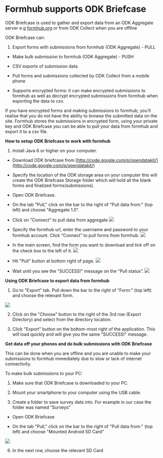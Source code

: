# Formhub supports ODK Briefcase

ODK Briefcase is used to gather and export data from an ODK Aggregate server e.g [formhub.org](https://formhub.org) or from ODK Collect when you are offline

ODK Briefcase can: 

1. Export forms with submissions from formhub (ODK Aggregate) - PULL 

*  Make bulk submission to formhub (ODK Aggregate) - PUSH

*  CSV exports of submission data

*  Pull forms and submissions collected by ODK Collect from a mobile phone

*  Supports encrypted forms: it can make encrypted submissions to formhub as well
    as decrypt encrypted submissions from formhub when exporting the data to csv.
     
     
If you have encrypted forms and making submissions to formhub, you’ll realise 
that you do not have the ability to browse the submitted data on the site.
Formhub stores the submissions in encrypted form, using your private key and 
ODK Briefcase you can be able to pull your data from formhub and export it 
to a csv  file.

**How to setup ODK Briefcase to work with formhub**

1. Install Java 6 or higher on your computer.

*  Download ODK briefcase from [http://code.google.com/p/opendatakit/](http://code.google.com/p/opendatakit/)

*  Specify the location of the ODK storage area on your computer this will 
   create the ODK Briefcase Storage folder which will hold all the blank
   forms and finalized forms(submissions).
   
*  Open ODK Briefcase.

*  On the tab "Pull," click on the bar to the right of "Pull data from:" 
   (top left) and choose "Aggregate 1.0".
   
*  Click on "Connect" to pull data from aggregate
![](http://farm4.staticflickr.com/3754/9140785103_e2b7522189_o.png)
*  Specify the formhub url, enter the username and password to your formhub account.
    Click "Connect” to pull forms from formhub.
![](http://farm3.staticflickr.com/2805/9140785689_77aefd32cf_o.png)
*  In the main screen, find the form you want to download and tick off on the 
    check box to the left of it.
 ![](http://farm3.staticflickr.com/2832/9143039988_2c27f93e44_o.png)
*  Hit "Pull" button at bottom right of page.
![](http://farm3.staticflickr.com/2885/9140794389_af9fc64363_o.png)
*  Wait until you see the "SUCCESS!" message on the "Pull status”.
![](http://farm4.staticflickr.com/3753/9143022580_819c802647_o.png)

**Using ODK Briefcase to export data from formhub** 

1. Go to “Export” tab. Pull down the bar to the right of "Form:" (top left) 
   and choose the relevant form. 

![](http://farm8.staticflickr.com/7281/9143049274_dc072d8ccb_o.png)
   
2. Click on the "Choose" button to the right of the 3rd row (Export Directory) 
   and select from the directory location.
   
3. Click "Export" button on the bottom-most right of the application. 
   This will  load  quickly and will give you the same "SUCCESS!" message.
   
   
**Get data off your phones and do bulk submissions with ODK Briefcase**

This can be done when you are offline and you are unable to make your submissions to formhub immediately due to slow or lack of internet connectivity.

To make bulk submissions to your PC:

1. Make sure that ODK Briefcase is downloaded to your PC.

2. Mount your smartphone to your computer using the USB cable.

3. Create a folder to save survey data into. For example in our case the folder was
   named “Surveys”
   
*  Open ODK Briefcase

*  On the tab "Pull," click on the bar to the right of "Pull data from:" 
   (top left)  and choose "Mounted Android SD Card"
   
![](http://farm6.staticflickr.com/5516/9143072064_34582d54a0_o.png)

6. In the next row, choose the relevant SD Card








   
   





    
    


    
















